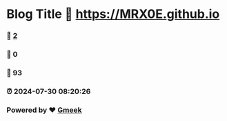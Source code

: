 # Blog Title :link: https://MRX0E.github.io 
### :page_facing_up: [2](https://MRX0E.github.io/tag.html) 
### :speech_balloon: 0 
### :hibiscus: 93 
### :alarm_clock: 2024-07-30 08:20:26 
### Powered by :heart: [Gmeek](https://github.com/Meekdai/Gmeek)
